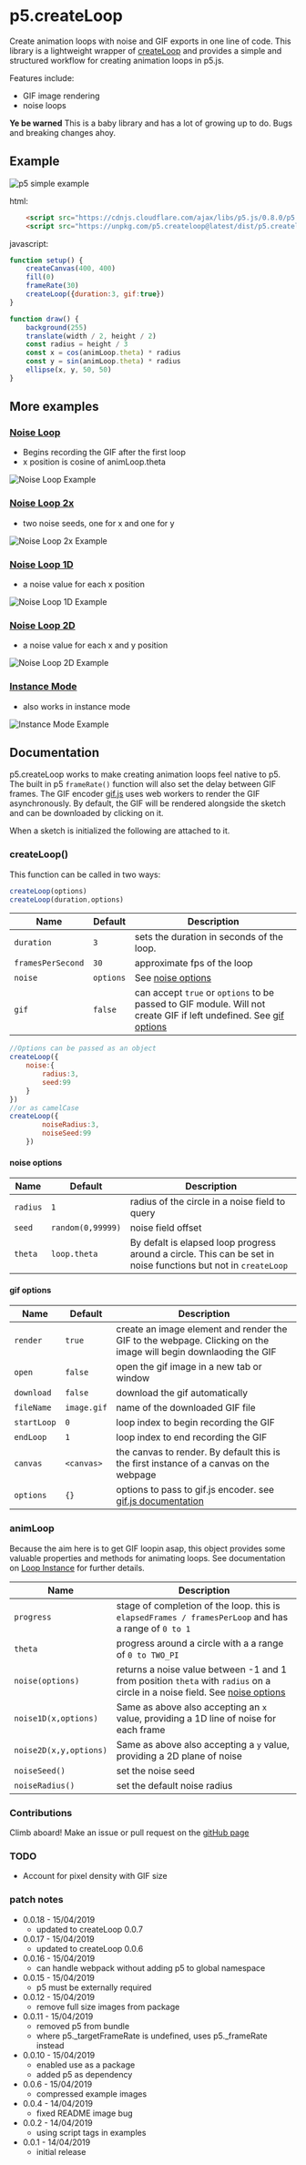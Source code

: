 # p5.createLoop

Create animation loops with noise and GIF exports in one line of code. This library is a lightweight wrapper of [createLoop](https://www.npmjs.com/package/createloop) and provides a simple and structured workflow for creating animation loops in p5.js.

Features include:
- GIF image rendering
- noise loops

**Ye be warned** This is a baby library and has a lot of growing up to do. Bugs and breaking changes ahoy.

## Example

![p5 simple example](examples/images_compressed/simpleLoop.gif)

html:
```html
    <script src="https://cdnjs.cloudflare.com/ajax/libs/p5.js/0.8.0/p5.min.js"></script>
    <script src="https://unpkg.com/p5.createloop@latest/dist/p5.createloop.js"></script>
```

javascript:
```js
function setup() {
    createCanvas(400, 400)
    fill(0)
    frameRate(30)
    createLoop({duration:3, gif:true})
}

function draw() {
    background(255)
    translate(width / 2, height / 2)
    const radius = height / 3
    const x = cos(animLoop.theta) * radius
    const y = sin(animLoop.theta) * radius
    ellipse(x, y, 50, 50)
}

```

## More examples

### [Noise Loop](examples/js/noiseLoop.js)

- Begins recording the GIF after the first loop
- x position is cosine of animLoop.theta

![Noise Loop Example](examples/images_compressed/noiseLoop.gif)

### [Noise Loop 2x](examples/js/noiseLoop2x.js)

- two noise seeds, one for x and one for y

![Noise Loop 2x Example](examples/images/noiseLoop2x.gif)

### [Noise Loop 1D](examples/js/noiseLoop1d.js)

- a noise value for each x position

![Noise Loop 1D Example](examples/images_compressed/noiseLoop1d.gif)

### [Noise Loop 2D](examples/js/noiseLoop2d.js)

- a noise value for each x and y position

![Noise Loop 2D Example](examples/images_compressed/noiseLoop2d.gif)

### [Instance Mode](examples/js/instanceMode.js)

- also works in instance mode

![Instance Mode Example](examples/images_compressed/instanceMode.gif)




## Documentation

p5.createLoop works to make creating animation loops feel native to p5. The built in p5 `frameRate()` function will also set the delay between GIF frames.
The GIF encoder [gif.js](https://github.com/jnordberg/gif.js) uses web workers to render the GIF asynchronously. By default, the GIF will be rendered alongside the sketch and can be downloaded by clicking on it.

When a sketch is initialized the following are attached to it.

### createLoop()

This function can be called in two ways:
```javascript
createLoop(options)
createLoop(duration,options)
```

| Name              | Default   | Description                                                                                                                                |
| ----------------- | --------- | ------------------------------------------------------------------------------------------------------------------------------------------ |
| `duration`        | `3`       | sets the duration in seconds of the loop.                                                                                                  |
| `framesPerSecond` | `30`      | approximate fps of the loop                                                                                                                |
| `noise`           | `options` | See [noise options](README.md#noise-options)                                                                                               |
| `gif`             | `false`   | can accept `true` or `options` to be passed to GIF module. Will not create GIF if left undefined. See [gif options](README.md#gif-options) |

```js
//Options can be passed as an object
createLoop({
    noise:{
        radius:3,
        seed:99
    }
})
//or as camelCase
createLoop({
        noiseRadius:3,
        noiseSeed:99
    })
```

#### noise options

| Name     | Default           | Description                                                                                                    |
| -------- | ----------------- | -------------------------------------------------------------------------------------------------------------- |
| `radius` | `1`               | radius of the circle in a noise field to query                                                                 |
| `seed`   | `random(0,99999)` | noise field offset                                                                                             |
| `theta`  | `loop.theta`      | By defalt is elapsed loop progress around a circle. This can be set in noise functions but not in `createLoop` |


#### gif options

| Name        | Default     | Description                                                                                                             |
| ----------- | ----------- | ----------------------------------------------------------------------------------------------------------------------- |
| `render`    | `true`      | create an image element and render the GIF to the webpage. Clicking on the image will begin downlaoding the GIF         |
| `open`      | `false`     | open the gif image in a new tab or window                                                                               |
| `download`  | `false`     | download the gif automatically                                                                                          |
| `fileName`  | `image.gif` | name of the downloaded GIF file                                                                                         |
| `startLoop` | `0`         | loop index to begin recording the GIF                                                                                   |
| `endLoop`   | `1`         | loop index to end recording the GIF                                                                                     |
| `canvas`    | `<canvas>`  | the canvas to render. By default this is the first instance of a canvas on the webpage                                  |
| `options`   | `{}`        | options to pass to gif.js encoder. see [gif.js documentation](https://github.com/jnordberg/gif.js#user-content-options) |

### animLoop

Because the aim here is to get GIF loopin asap, this object provides some valuable properties and methods for animating loops. See documentation on [Loop Instance](https://github.com/piratesjustar/createLoop#loop-instance) for further details.

| Name                   | Description                                                                                                                                           |
| ---------------------- | ----------------------------------------------------------------------------------------------------------------------------------------------------- |
| `progress`             | stage of completion of the loop. this is `elapsedFrames / framesPerLoop` and has a range of `0 to 1`                                                  |
| `theta`                | progress around a circle with a a range of `0 to TWO_PI`                                                                                              |
| `noise(options)`       | returns a noise value between -1 and 1 from position `theta` with `radius` on a circle in a noise field. See [noise options](README.md#noise-options) |
| `noise1D(x,options)`   | Same as above also accepting an `x` value, providing a 1D line of noise for each frame                                                                |
| `noise2D(x,y,options)` | Same as above also accepting a `y` value, providing a 2D plane of noise                                                                               |
| `noiseSeed()`          | set the noise seed                                                                                                                                    |
| `noiseRadius()`        | set the default noise radius                                                                                                                          |
### Contributions

Climb aboard! Make an issue or pull request on the [gitHub page](https://github.com/piratesjustar/p5.createLoop)

### TODO

- Account for pixel density with GIF size

### patch notes
- 0.0.18 - 15/04/2019
    - updated to createLoop 0.0.7
- 0.0.17 - 15/04/2019
    - updated to createLoop 0.0.6
- 0.0.16 - 15/04/2019
    - can handle webpack without adding p5 to global namespace
- 0.0.15 - 15/04/2019
    - p5 must be externally required
- 0.0.12 - 15/04/2019
    - remove full size images from package
- 0.0.11 - 15/04/2019
    - removed p5 from bundle
    - where p5._targetFrameRate is undefined, uses p5._frameRate instead
- 0.0.10 - 15/04/2019
    - enabled use as a package
    - added p5 as dependency
- 0.0.6 - 15/04/2019
    - compressed example images
- 0.0.4 - 14/04/2019
    - fixed README image bug
- 0.0.2 - 14/04/2019
    - using script tags in examples
- 0.0.1 - 14/04/2019
    - initial release